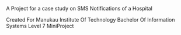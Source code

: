 A Project for a case study on SMS Notifications of a Hospital

Created For Manukau Institute Of Technology Bachelor Of Information Systems Level 7 MiniProject